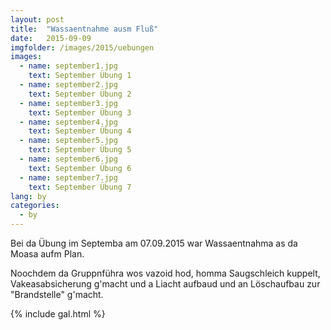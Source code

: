 ```yaml
---
layout: post
title:  "Wassaentnahme ausm Fluß"
date:   2015-09-09
imgfolder: /images/2015/uebungen
images:
  - name: september1.jpg
    text: September Übung 1
  - name: september2.jpg
    text: September Übung 2
  - name: september3.jpg
    text: September Übung 3
  - name: september4.jpg
    text: September Übung 4
  - name: september5.jpg
    text: September Übung 5
  - name: september6.jpg
    text: September Übung 6
  - name: september7.jpg
    text: September Übung 7
lang: by
categories:
  - by
---
```


Bei da Übung im Septemba am 07.09.2015 war Wassaentnahma as da Moasa aufm Plan.

Noochdem da Gruppnführa wos vazoid hod, homma Saugschleich kuppelt, Vakeasabsicherung g'macht und a Liacht aufbaud und an Löschaufbau zur "Brandstelle" g'macht.

{% include gal.html %}

